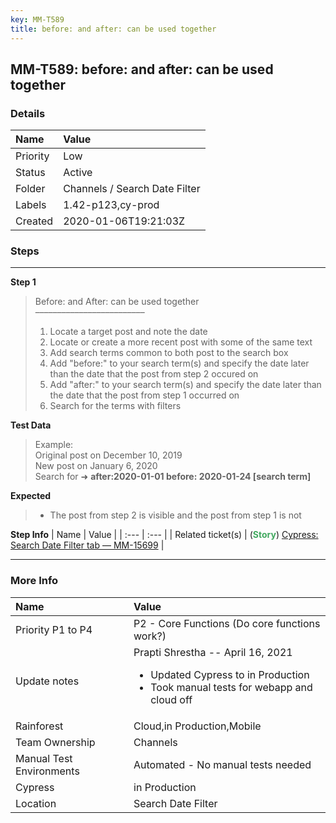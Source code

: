 ```yaml
---
key: MM-T589
title: before: and after: can be used together
---
```


## MM-T589: before: and after: can be used together

### Details

| Name     | Value                         |
| :------- | :---------------------------- |
| Priority | Low                           |
| Status   | Active                        |
| Folder   | Channels / Search Date Filter |
| Labels   | 1.42-p123,cy-prod             |
| Created  | 2020-01-06T19:21:03Z          |

### Steps

<hr/>

**Step 1**

> <article>Before: and After: can be used together<br />–––––––––––––––––––––––––<ol><li>Locate a target post and note the date</li><li>Locate or create a more recent post with some of the same text</li><li>Add search terms common to both post to the search box</li><li>Add "before:" to your search term(s) and specify the date later than the date that the post from step 2 occured on</li><li>Add "after:" to your search term(s) and specify the date later than the date that the post from step 1 occurred on</li><li>Search for the terms with filters</li></ol></article>

**Test Data**

> <article>Example:<br />Original post on December 10, 2019<br />New post on January 6, 2020<br />Search for ➜ <strong>after:2020-01-01 before: 2020-01-24 [search term]</strong></article>

**Expected**

> <article><ul><li>The post from step 2 is visible and the post from step 1 is not</li></ul></article>

**Step Info**
| Name | Value |
| :--- | :--- |
| Related ticket(s) | (<strong><span style="color:rgb(65, 168, 95)">Story</span></strong>) <a href="https://mattermost.atlassian.net/browse/MM-15699">Cypress: Search Date Filter tab — MM-15699</a> |

<hr/>

### More Info

| Name                     | Value                                                                                                                                                               |
| :----------------------- | :------------------------------------------------------------------------------------------------------------------------------------------------------------------ |
| Priority P1 to P4        | P2 - Core Functions (Do core functions work?)                                                                                                                       |
| Update notes             | Prapti Shrestha -- April 16, 2021<ul style="list-style-type:disc"><li>Updated Cypress to in Production</li><li>Took manual tests for webapp and cloud off</li></ul> |
| Rainforest               | Cloud,in Production,Mobile                                                                                                                                          |
| Team Ownership           | Channels                                                                                                                                                            |
| Manual Test Environments | Automated - No manual tests needed                                                                                                                                  |
| Cypress                  | in Production                                                                                                                                                       |
| Location                 | Search Date Filter                                                                                                                                                  |
